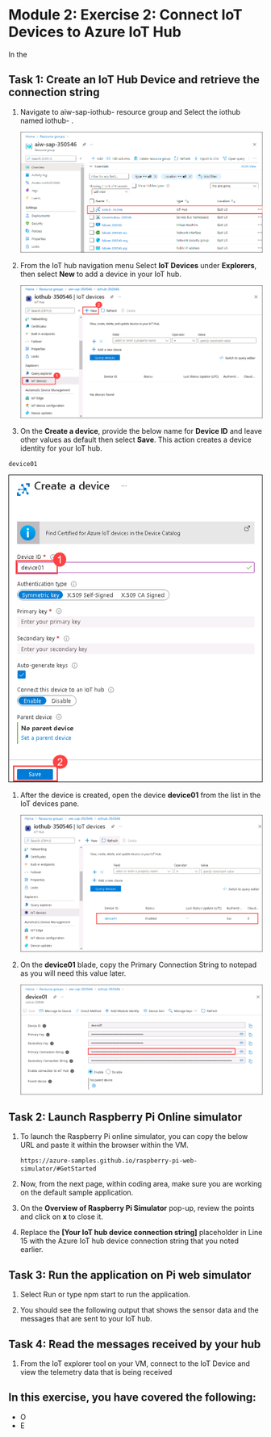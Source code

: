 # Module 2: Exercise 2: Connect IoT Devices to Azure IoT Hub

In the 

## Task 1: Create an IoT Hub Device and retrieve the connection string

1. Navigate to aiw-sap-iothub-<inject key="DeploymentID" /> resource group and  Select the iothub named iothub-<inject key="DeploymentID" /> .

   ![](./media/iothub.png)

1. From the IoT hub navigation menu Select **IoT Devices** under **Explorers**, then select **New** to add a device in your IoT hub.

   ![](./media/iothubdevice.png)

1. On the **Create a device**, provide the below name for **Device ID** and leave other values as default then select **Save**. This action creates a device identity for your IoT hub.

  ```
  device01
  ```
  
   ![](./media/iothubdevice-1.png)

1. After the device is created, open the device **device01** from the list in the IoT devices pane.

   ![](./media/iothubdevice-2.png)

1. On the **device01** blade, copy the Primary Connection String to notepad as you will need this value later.

   ![](./media/iothubdevice-3.png)

## Task 2: Launch Raspberry Pi Online simulator

 
1. To launch the Raspberry Pi online simulator, you can copy the below URL and paste it within the browser within the VM.
    
   ```
   https://azure-samples.github.io/raspberry-pi-web-simulator/#GetStarted
   ```

1. Now, from the next page, within coding area, make sure you are working on the default sample application.

1. On the **Overview of Raspberry Pi Simulator** pop-up, review the points and click on **x** to close it.

1. Replace the **[Your IoT hub device connection string]** placeholder in Line 15 with the Azure IoT hub device connection string that you noted earlier.

## Task 3: Run the application on Pi web simulator

1. Select Run or type npm start to run the application.

1. You should see the following output that shows the sensor data and the messages that are sent to your IoT hub.

## Task 4: Read the messages received by your hub

1. From the IoT explorer tool on your VM, connect to the IoT Device and view the telemetry data that is being received 

## In this exercise, you have covered the following:
 
   - O
   - E
